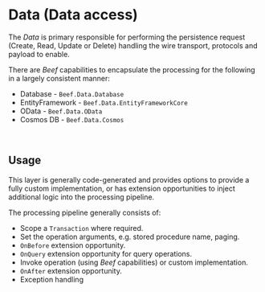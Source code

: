 ﻿# Data (Data access)

The _Data_ is primary responsible for performing the persistence request (Create, Read, Update or Delete) handling the wire transport, protocols and payload to enable. 

There are _Beef_ capabilities to encapsulate the processing for the following in a largely consistent manner:
- Database - `Beef.Data.Database`
- EntityFramework - `Beef.Data.EntityFrameworkCore`
- OData - `Beef.Data.OData`
- Cosmos DB - `Beef.Data.Cosmos`

<br>

## Usage
 
This layer is generally code-generated and provides options to provide a fully custom implementation, or has extension opportunities to inject additional logic into the processing pipeline.

The processing pipeline generally consists of:
- Scope a `Transaction` where required.
- Set the operation arguments, e.g. stored procedure name, paging.
- `OnBefore` extension opportunity.
- `OnQuery` extension opportunity for query operations.
- Invoke operation (using _Beef_ capabilities) or custom implementation.
- `OnAfter` extension opportunity.
- Exception handling
